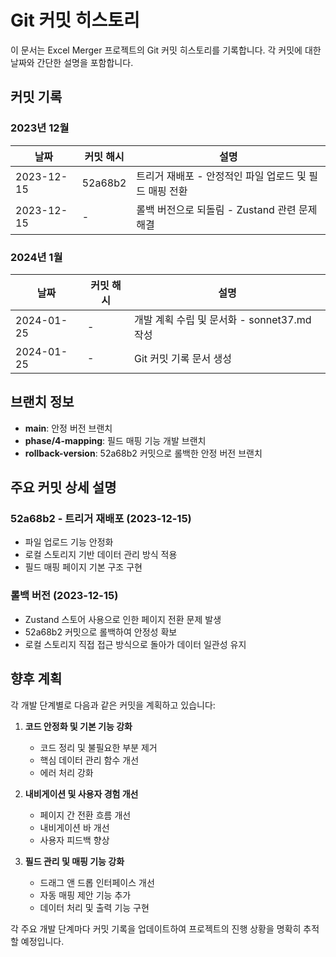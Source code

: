 # Git 커밋 히스토리

이 문서는 Excel Merger 프로젝트의 Git 커밋 히스토리를 기록합니다. 각 커밋에 대한 날짜와 간단한 설명을 포함합니다.

## 커밋 기록

### 2023년 12월

| 날짜       | 커밋 해시 | 설명                                                   |
| ---------- | --------- | ------------------------------------------------------ |
| 2023-12-15 | 52a68b2   | 트리거 재배포 - 안정적인 파일 업로드 및 필드 매핑 전환 |
| 2023-12-15 | -         | 롤백 버전으로 되돌림 - Zustand 관련 문제 해결          |

### 2024년 1월

| 날짜       | 커밋 해시 | 설명                                        |
| ---------- | --------- | ------------------------------------------- |
| 2024-01-25 | -         | 개발 계획 수립 및 문서화 - sonnet37.md 작성 |
| 2024-01-25 | -         | Git 커밋 기록 문서 생성                     |

## 브랜치 정보

- **main**: 안정 버전 브랜치
- **phase/4-mapping**: 필드 매핑 기능 개발 브랜치
- **rollback-version**: 52a68b2 커밋으로 롤백한 안정 버전 브랜치

## 주요 커밋 상세 설명

### 52a68b2 - 트리거 재배포 (2023-12-15)

- 파일 업로드 기능 안정화
- 로컬 스토리지 기반 데이터 관리 방식 적용
- 필드 매핑 페이지 기본 구조 구현

### 롤백 버전 (2023-12-15)

- Zustand 스토어 사용으로 인한 페이지 전환 문제 발생
- 52a68b2 커밋으로 롤백하여 안정성 확보
- 로컬 스토리지 직접 접근 방식으로 돌아가 데이터 일관성 유지

## 향후 계획

각 개발 단계별로 다음과 같은 커밋을 계획하고 있습니다:

1. **코드 안정화 및 기본 기능 강화**

   - 코드 정리 및 불필요한 부분 제거
   - 핵심 데이터 관리 함수 개선
   - 에러 처리 강화

2. **내비게이션 및 사용자 경험 개선**

   - 페이지 간 전환 흐름 개선
   - 내비게이션 바 개선
   - 사용자 피드백 향상

3. **필드 관리 및 매핑 기능 강화**
   - 드래그 앤 드롭 인터페이스 개선
   - 자동 매핑 제안 기능 추가
   - 데이터 처리 및 출력 기능 구현

각 주요 개발 단계마다 커밋 기록을 업데이트하여 프로젝트의 진행 상황을 명확히 추적할 예정입니다.
